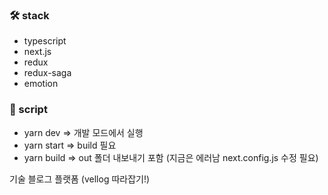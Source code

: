 ### 🛠 stack
- typescript
- next.js
- redux
- redux-saga
- emotion

### 📑 script

- yarn dev => 개발 모드에서 실행
- yarn start => build 필요
- yarn build => out 폴더 내보내기 포함 (지금은 에러남 next.config.js 수정 필요)

기술 블로그 플랫폼 (vellog 따라잡기!)

